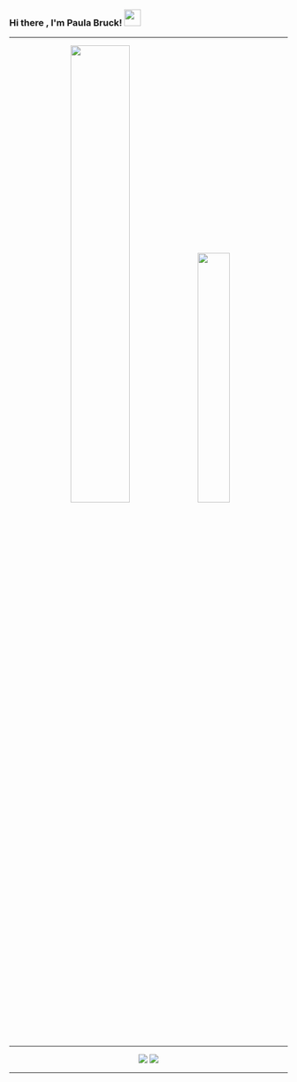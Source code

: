 ### Hi there , I'm Paula Bruck! <img src="https://raw.githubusercontent.com/MartinHeinz/MartinHeinz/master/wave.gif" width="30px">


---


<p align="center">
  <img width="46%" src="https://github-readme-stats.vercel.app/api?username=paulabruck&theme=radical&count_private=true&show_icons=true&hide=issues"/>
  <img width="34%" src="https://github-readme-stats.vercel.app/api/top-langs/?username=paulabruck&layout=compact&langs_count=8&theme=radical"/>
  </p>
  
---

<p align="center">
<a href="https://gitstats.me/paulabruck"><img src="https://img.shields.io/badge/-paulabruck-black?style=flat&labelColor=black&logo=github&logoColor=white"/></a>
</a>
<a href="mailto:paulabruck@gmail.com"><img src="https://img.shields.io/badge/-paulabruck@gmail.com-D14836?style=flat&logo=Gmail&logoColor=white"/></a>
</p>

---

